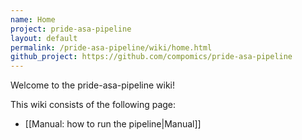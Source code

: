 ```yaml
---
name: Home
project: pride-asa-pipeline
layout: default
permalink: /pride-asa-pipeline/wiki/home.html
github_project: https://github.com/compomics/pride-asa-pipeline
---
```


Welcome to the pride-asa-pipeline wiki!

This wiki consists of the following page:
  * [[Manual: how to run the pipeline|Manual]]
